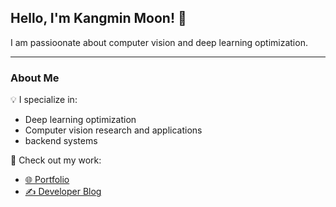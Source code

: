 ## Hello, I'm Kangmin Moon! 🚀

I am passioonate about computer vision and deep learning optimization.

---

### About Me

💡 I specialize in:
- Deep learning optimization
- Computer vision research and applications
- backend systems

📂 Check out my work:
- [🌐 Portfolio]([https://your-portfolio-link.com](https://fluoridated-cost-b3f.notion.site/Portfolio-28fa70799ad04b88b1d8d49876f45859))
- [✍️ Developer Blog]([https://your-blog-link.com](https://velog.io/@moonkangmin/posts))


